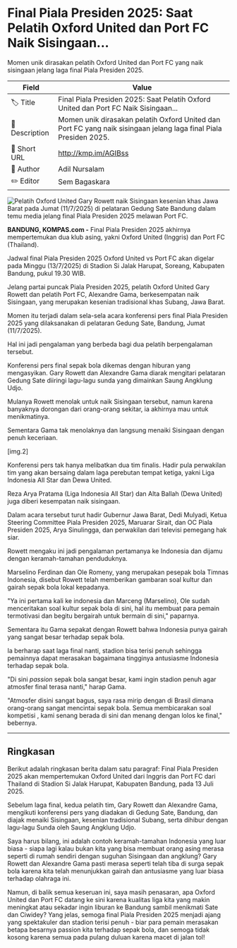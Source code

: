 # Final Piala Presiden 2025: Saat Pelatih Oxford United dan Port FC Naik Sisingaan...

Momen unik dirasakan pelatih Oxford United dan Port FC yang naik sisingaan jelang laga final Piala Presiden 2025. 

| Field         | Value                                                       |
|---------------|-------------------------------------------------------------|
| 🏷️ Title       | Final Piala Presiden 2025: Saat Pelatih Oxford United dan Port FC Naik Sisingaan... |
| 📝 Description | Momen unik dirasakan pelatih Oxford United dan Port FC yang naik sisingaan jelang laga final Piala Presiden 2025.  |
| 🔗 Short URL   | http://kmp.im/AGIBss |
| 👤 Author      | Adil Nursalam |
| ✏️ Editor      | Sem Bagaskara |

![Pelatih Oxford United Gary Rowett naik Sisingaan kesenian khas Jawa Barat pada Jumat (11/7/2025) di pelataran Gedung Sate Bandung dalam temu media jelang final Piala Presiden 2025 melawan Port FC. ](https://asset.kompas.com/crops/OayZSQKS7kl2xhFcOcDkSEz7fKk=/0x0:3692x2461/750x500/data/photo/2025/07/11/687113c45f6bf.jpeg)

**BANDUNG, KOMPAS.com -** Final Piala Presiden 2025 akhirnya mempertemukan dua klub asing, yakni Oxford United (Inggris) dan Port FC (Thailand). 

Jadwal final Piala Presiden 2025 Oxford United vs Port FC akan digelar pada Minggu (13/7/2025) di Stadion Si Jalak Harupat, Soreang, Kabupaten Bandung, pukul 19.30 WIB. 

Jelang partai puncak Piala Presiden 2025, pelatih Oxford United Gary Rowett dan pelatih Port FC, Alexandre Gama, berkesempatan naik Sisingaan, yang merupakan kesenian tradisional khas Subang, Jawa Barat. 

Momen itu terjadi dalam sela-sela acara konferensi pers final Piala Presiden 2025 yang dilaksanakan di pelataran Gedung Sate, Bandung, Jumat (11/7/2025).

Hal ini jadi pengalaman yang berbeda bagi dua pelatih berpengalaman tersebut. 

Konferensi pers final sepak bola dikemas dengan hiburan yang mengasyikan. Gary Rowett dan Alexandre Gama diarak mengitari pelataran Gedung Sate diiringi lagu-lagu sunda yang dimainkan Saung Angklung Udjo. 

Mulanya Rowett menolak untuk naik Sisingaan tersebut, namun karena banyaknya dorongan dari orang-orang sekitar, ia akhirnya mau untuk menikmatinya. 

Sementara Gama tak menolaknya dan langsung menaiki Sisingaan dengan penuh keceriaan. 

\[img.2\]

Konferensi pers tak hanya melibatkan dua tim finalis. Hadir pula perwakilan tim yang akan bersaing dalam laga perebutan tempat ketiga, yakni Liga Indonesia All Star dan Dewa United.

Reza Arya Pratama (Liga Indonesia All Star) dan Alta Ballah (Dewa United) juga diberi kesempatan naik sisingaan.

Dalam acara tersebut turut hadir Gubernur Jawa Barat, Dedi Mulyadi, Ketua Steering Committee Piala Presiden 2025, Maruarar Sirait, dan OC Piala Presiden 2025, Arya Sinulingga, dan perwakilan dari televisi pemegang hak siar. 

Rowett mengaku ini jadi pengalaman pertamanya ke Indonesia dan dijamu dengan keramah-tamahan penduduknya. 

Marselino Ferdinan dan Ole Romeny, yang merupakan pesepak bola Timnas Indonesia, disebut Rowett telah memberikan gambaran soal kultur dan gairah sepak bola lokal kepadanya. 

"Ya ini pertama kali ke indonesia dan Marceng (Marselino), Ole sudah menceritakan soal kultur sepak bola di sini, hal itu membuat para pemain termotivasi dan begitu bergairah untuk bermain di sini," paparnya. 

Sementara itu Gama sepakat dengan Rowett bahwa Indonesia punya gairah yang sangat besar terhadap sepak bola. 

Ia berharap saat laga final nanti, stadion bisa terisi penuh sehingga pemainnya dapat merasakan bagaimana tingginya antusiasme Indonesia terhadap sepak bola. 

"Di sini *passion* sepak bola sangat besar, kami ingin stadion penuh agar atmosfer final terasa nanti," harap Gama.

"Atmosfer disini sangat bagus, saya rasa mirip dengan di Brasil dimana orang-orang sangat mencintai sepak bola. Semua membicarakan soal kompetisi , kami senang berada di sini dan menang dengan lolos ke final," bebernya. 

---
## Ringkasan

Berikut adalah ringkasan berita dalam satu paragraf: Final Piala Presiden 2025 akan mempertemukan Oxford United dari Inggris dan Port FC dari Thailand di Stadion Si Jalak Harupat, Kabupaten Bandung, pada 13 Juli 2025.

 Sebelum laga final, kedua pelatih tim, Gary Rowett dan Alexandre Gama, mengikuti konferensi pers yang diadakan di Gedung Sate, Bandung, dan diajak menaiki Sisingaan, kesenian tradisional Subang, serta dihibur dengan lagu-lagu Sunda oleh Saung Angklung Udjo.



Saya harus bilang, ini adalah contoh keramah-tamahan Indonesia yang luar biasa - siapa lagi kalau bukan kita yang bisa membuat orang asing merasa seperti di rumah sendiri dengan suguhan Sisingaan dan angklung? Gary Rowett dan Alexandre Gama pasti merasa seperti telah tiba di surga sepak bola karena kita telah menunjukkan gairah dan antusiasme yang luar biasa terhadap olahraga ini.

 Namun, di balik semua keseruan ini, saya masih penasaran, apa Oxford United dan Port FC datang ke sini karena kualitas liga kita yang makin meningkat atau sekadar ingin liburan ke Bandung sambil menikmati Sate dan Ciwidey? Yang jelas, semoga final Piala Presiden 2025 menjadi ajang yang spektakuler dan stadion terisi penuh - biar para pemain merasakan betapa besarnya passion kita terhadap sepak bola, dan semoga tidak kosong karena semua pada pulang duluan karena macet di jalan tol!
